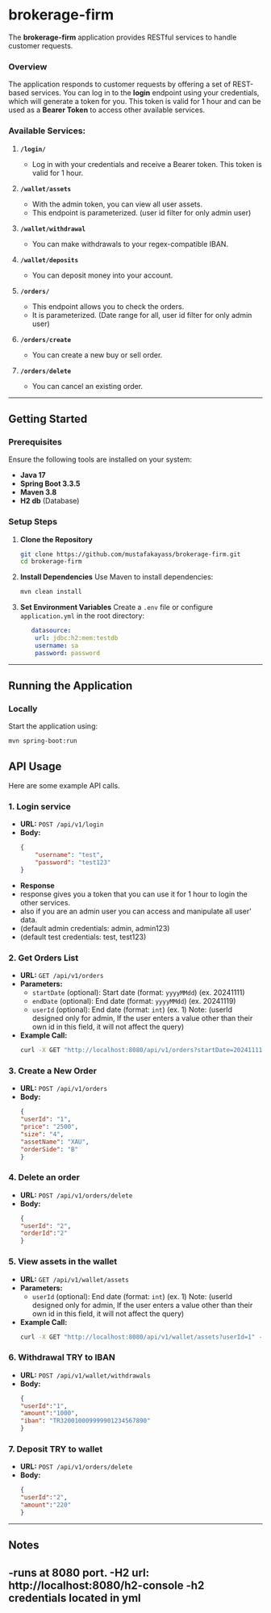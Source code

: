 
# brokerage-firm

The **brokerage-firm** application provides RESTful services to handle customer requests.

### Overview
The application responds to customer requests by offering a set of REST-based services. 
You can log in to the **login** endpoint using your credentials, which will generate a token for you. 
This token is valid for 1 hour and can be used as a **Bearer Token** to access other available services.

### Available Services:

1. **`/login/`**
    - Log in with your credentials and receive a Bearer token. This token is valid for 1 hour.

2. **`/wallet/assets`**
    - With the admin token, you can view all user assets.
    - This endpoint is parameterized. (user id filter for only admin user)

3. **`/wallet/withdrawal`**
    - You can make withdrawals to your regex-compatible IBAN.

4. **`/wallet/deposits`**
    - You can deposit money into your account.

5. **`/orders/`**
    - This endpoint allows you to check the orders.
    - It is parameterized. (Date range for all, user id filter for only admin user)

6. **`/orders/create`**
    - You can create a new buy or sell order.

7. **`/orders/delete`**
    - You can cancel an existing order.

---

## Getting Started

### Prerequisites
Ensure the following tools are installed on your system:
- **Java 17**
- **Spring Boot 3.3.5**
- **Maven 3.8**
- **H2 db** (Database)

### Setup Steps
1. **Clone the Repository**
    ```bash
    git clone https://github.com/mustafakayass/brokerage-firm.git
    cd brokerage-firm
    ```

2. **Install Dependencies**
   Use Maven to install dependencies:
    ```bash
    mvn clean install
    ```

3. **Set Environment Variables**
   Create a `.env` file or configure `application.yml` in the root directory:
    ```yml
       datasource:
        url: jdbc:h2:mem:testdb
        username: sa
        password: password
    ```
---

## Running the Application

### Locally
Start the application using:
```bash
mvn spring-boot:run
```

## API Usage
Here are some example API calls.

### 1. Login service
- **URL:** `POST /api/v1/login`
- **Body:**
    ```json
    {
        "username": "test",
        "password": "test123"
    }
    ```
- **Response**
- response gives you a token that you can use it for 1 hour to login the other services.
- also if you are an admin user you can access and manipulate all user' data. 
- (default admin credentials: admin, admin123) 
- (default test credentials: test, test123)

### 2. Get Orders List
- **URL:** `GET /api/v1/orders`
- **Parameters:**
    - `startDate` (optional): Start date (format: `yyyyMMdd`) (ex. 20241111)
    - `endDate` (optional): End date (format: `yyyyMMdd`) (ex. 20241119)
    - `userId` (optional): End date (format: `int`) (ex. 1) 
Note: (userId designed only for admin, If the user enters a value other than their own id in this field, it will not affect the query)
- **Example Call:**
    ```bash
    curl -X GET "http://localhost:8080/api/v1/orders?startDate=20241111&endDate=20241119&userId=2" -H "accept: application/json"
    ```

### 3. Create a New Order
- **URL:** `POST /api/v1/orders`
- **Body:**
    ```json
    {
    "userId": "1",
    "price": "2500",
    "size": "4",
    "assetName": "XAU",
    "orderSide": "B"
    }
    ```
### 4. Delete an order
- **URL:** `POST /api/v1/orders/delete`
- **Body:**
    ```json
    {
    "userId": "2",
    "orderId":"2"
    }
    ```

### 5. View assets in the wallet
- **URL:** `GET /api/v1/wallet/assets`
- **Parameters:**
    - `userId` (optional): End date (format: `int`) (ex. 1)
      Note: (userId designed only for admin, If the user enters a value other than their own id in this field, it will not affect the query)
- **Example Call:**
    ```bash
    curl -X GET "http://localhost:8080/api/v1/wallet/assets?userId=1" -H "accept: application/json"
    ```

### 6. Withdrawal TRY to IBAN
- **URL:** `POST /api/v1/wallet/withdrawals`
- **Body:**
    ```json
    {
    "userId":"1",
    "amount":"1000",
    "iban": "TR320010009999901234567890"
    }
    ```

### 7. Deposit TRY to wallet
- **URL:** `POST /api/v1/orders/delete`
- **Body:**
    ```json
    {
    "userId":"2",
    "amount":"220"
    }
    ```

---

## Notes
-runs at 8080 port.
-H2 url: http://localhost:8080/h2-console
-h2 credentials located in yml
---

